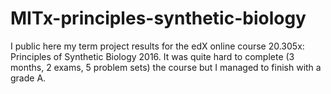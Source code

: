 # MITx-principles-synthetic-biology
I public here my term project results for the edX online course 20.305x: Principles of Synthetic Biology 2016. It was quite hard to complete (3 months, 2 exams, 5 problem sets) the course but I managed to finish with a grade A.
